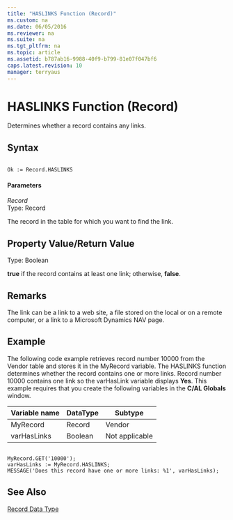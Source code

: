 ```yaml
---
title: "HASLINKS Function (Record)"
ms.custom: na
ms.date: 06/05/2016
ms.reviewer: na
ms.suite: na
ms.tgt_pltfrm: na
ms.topic: article
ms.assetid: b787ab16-9988-40f9-b799-81e07f047bf6
caps.latest.revision: 10
manager: terryaus
---
```

# HASLINKS Function (Record)
Determines whether a record contains any links.  
  
## Syntax  
  
```  
  
Ok := Record.HASLINKS  
```  
  
#### Parameters  
 *Record*  
 Type: Record  
  
 The record in the table for which you want to find the link.  
  
## Property Value\/Return Value  
 Type: Boolean  
  
 **true** if the record contains at least one link; otherwise, **false**.  
  
## Remarks  
 The link can be a link to a web site, a file stored on the local or on a remote computer, or a link to a Microsoft Dynamics NAV page.  
  
## Example  
 The following code example retrieves record number 10000 from the Vendor table and stores it in the MyRecord variable. The HASLINKS function determines whether the record contains one or more links. Record number 10000 contains one link so the varHasLink variable displays **Yes**. This example requires that you create the following variables in the **C\/AL Globals** window.  
  
|Variable name|DataType|Subtype|  
|-------------------|--------------|-------------|  
|MyRecord|Record|Vendor|  
|varHasLinks|Boolean|Not applicable|  
  
```  
  
MyRecord.GET('10000');  
varHasLinks := MyRecord.HASLINKS;  
MESSAGE('Does this record have one or more links: %1', varHasLinks);  
```  
  
## See Also  
 [Record Data Type](../dynamics-nav/Record-Data-Type.md)